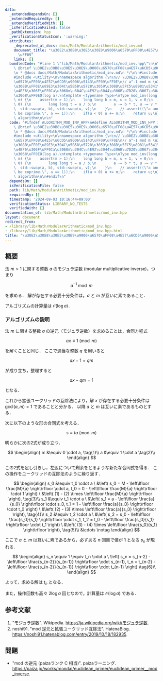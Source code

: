```yaml
---
data:
  _extendedDependsOn: []
  _extendedRequiredBy: []
  _extendedVerifiedWith: []
  _isVerificationFailed: false
  _pathExtension: hpp
  _verificationStatusIcon: ':warning:'
  attributes:
    _deprecated_at_docs: docs/Math/ModularArithmetic/mod_inv.md
    document_title: "\u30E2\u30B8\u30E5\u30E9\u9006\u6570\uFF08\u4E57\u6CD5\u9006\u5143\
      \uFF09"
    links: []
  bundledCode: "#line 1 \"lib/Math/ModularArithmetic/mod_inv.hpp\"\n\n\n\n/**\n *\
    \ @brief \u30E2\u30B8\u30E5\u30E9\u9006\u6570\uFF08\u4E57\u6CD5\u9006\u5143\uFF09\
    \n * @docs docs/Math/ModularArithmetic/mod_inv.md\n */\n\n#include <cassert>\n\
    #include <utility>\n\nnamespace algorithm {\n\n// \u30E2\u30B8\u30E5\u30E9\u9006\
    \u6570\uFF08\u4E57\u6CD5\u9006\u5143\uFF09\uFF0E\n// a^-1 mod m \u3092\u6C42\u3081\
    \u308B\uFF0E\u89E3\u304C\u5B58\u5728\u3059\u308B\u5FC5\u8981\u5341\u5206\u6761\
    \u4EF6\u306F\uFF0Ca\u3068m\u304C\u4E92\u3044\u306B\u7D20\u3067\u3042\u308B\u3053\
    \u3068\uFF0EO(log a).\ntemplate <typename Type>\nType mod_inv(long long a, Type\
    \ m) {\n    assert(m > 1);\n    long long b = m, u = 1, v = 0;\n    while(b !=\
    \ 0) {\n        long long t = a / b;\n        a -= b * t, u -= v * t;\n      \
    \  std::swap(a, b), std::swap(u, v);\n    }\n    // assert((\"a and m need to\
    \ be coprime.\", a == 1));\n    if(u < 0) u += m;\n    return u;\n}\n\n}  // namespace\
    \ algorithm\n\n\n"
  code: "#ifndef ALGORITHM_MOD_INV_HPP\n#define ALGORITHM_MOD_INV_HPP 1\n\n/**\n *\
    \ @brief \u30E2\u30B8\u30E5\u30E9\u9006\u6570\uFF08\u4E57\u6CD5\u9006\u5143\uFF09\
    \n * @docs docs/Math/ModularArithmetic/mod_inv.md\n */\n\n#include <cassert>\n\
    #include <utility>\n\nnamespace algorithm {\n\n// \u30E2\u30B8\u30E5\u30E9\u9006\
    \u6570\uFF08\u4E57\u6CD5\u9006\u5143\uFF09\uFF0E\n// a^-1 mod m \u3092\u6C42\u3081\
    \u308B\uFF0E\u89E3\u304C\u5B58\u5728\u3059\u308B\u5FC5\u8981\u5341\u5206\u6761\
    \u4EF6\u306F\uFF0Ca\u3068m\u304C\u4E92\u3044\u306B\u7D20\u3067\u3042\u308B\u3053\
    \u3068\uFF0EO(log a).\ntemplate <typename Type>\nType mod_inv(long long a, Type\
    \ m) {\n    assert(m > 1);\n    long long b = m, u = 1, v = 0;\n    while(b !=\
    \ 0) {\n        long long t = a / b;\n        a -= b * t, u -= v * t;\n      \
    \  std::swap(a, b), std::swap(u, v);\n    }\n    // assert((\"a and m need to\
    \ be coprime.\", a == 1));\n    if(u < 0) u += m;\n    return u;\n}\n\n}  // namespace\
    \ algorithm\n\n#endif\n"
  dependsOn: []
  isVerificationFile: false
  path: lib/Math/ModularArithmetic/mod_inv.hpp
  requiredBy: []
  timestamp: '2024-09-03 10:16:44+09:00'
  verificationStatus: LIBRARY_NO_TESTS
  verifiedWith: []
documentation_of: lib/Math/ModularArithmetic/mod_inv.hpp
layout: document
redirect_from:
- /library/lib/Math/ModularArithmetic/mod_inv.hpp
- /library/lib/Math/ModularArithmetic/mod_inv.hpp.html
title: "\u30E2\u30B8\u30E5\u30E9\u9006\u6570\uFF08\u4E57\u6CD5\u9006\u5143\uFF09"
---
```

## 概要

法 $m > 1$ に関する整数 $a$ のモジュラ逆数 (modular multiplicative inverse)，つまり

$$
a^{-1} \bmod m
$$

を求める．
解が存在する必要十分条件は，$a$ と $m$ が互いに素であること． 

アルゴリズムの計算量は $\mathcal{O}(\log a)$．


### アルゴリズムの説明

法 $m$ に関する整数 $a$ の逆元（モジュラ逆数）を求めることは，合同方程式

$$
a x \equiv 1 \pmod m
$$

を解くことと同じ．
ここで適当な整数 $q$ を用いると

$$
a x - 1 = q m
$$

が成り立ち，整理すると

$$
a x - q m = 1
$$

となる．

これから拡張ユークリッドの互除法により，解 $x$ が存在する必要十分条件は $\gcd(a,m) = 1$ であることと分かる．
以降 $a$ と $m$ は互いに素であるものとする．

次に以下のような形の合同式を考える．

$$
s \equiv t a \pmod m
$$

明らかに次の2式が成り立つ．

$$
\begin{align}
m &\equiv 0 \cdot a, \tag{1}\\
a &\equiv 1 \cdot a \tag{2}\\
\end{align}
$$

この2式を足し引きし，左辺について剰余をとるような新たな合同式を得る．
この操作をユークリッドの互除法のように繰り返す．


$$
\begin{align}
s_0 &\equiv t_0 \cdot a \ &\left( s_0 = M - \left\lfloor \frac{M}{a} \right\rfloor \cdot a, t_0 = 0 - \left\lfloor \frac{M}{a} \right\rfloor \cdot 1 \right) \ &\left( (1) - (2) \times \left\lfloor \frac{M}{a} \right\rfloor \right), \tag{3}\\
s_1 &\equiv t_1 \cdot a \ &\left( s_1 = a - \left\lfloor \frac{a}{s_0} \right\rfloor \cdot s_0, t_1 = 1 - \left\lfloor \frac{a}{s_0} \right\rfloor \cdot t_0 \right) \ &\left( (2) - (3) \times \left\lfloor \frac{a}{s_0} \right\rfloor \right), \tag{4}\\
s_2 &\equiv t_2 \cdot a \ &\left( s_2 = s_0 - \left\lfloor \frac{s_0}{s_1} \right\rfloor \cdot s_1, t_2 = t_0 - \left\lfloor \frac{s_0}{s_1} \right\rfloor \cdot t_1 \right) \ &\left( (3) - (4) \times \left\lfloor \frac{s_0}{s_1} \right\rfloor \right), \tag{5}\\
&\cdots \notag
\end{align}
$$

ここで $a$ と $m$ は互いに素であるから，必ずある $n$ 回目で値が $1$ となる $s_n$ が現れる．

$$
\begin{align}
s_n \equiv 1 \equiv t_n \cdot a \ \left( s_n = s_{n-2} - \left\lfloor \frac{s_{n-2}}{s_{n-1}} \right\rfloor \cdot s_{n-1}, t_n = t_{n-2} - \left\lfloor \frac{s_{n-2}}{s_{n-1}} \right\rfloor \cdot t_{n-1} \right) \tag{6}\\
\end{align}
$$

よって，求める解は $t_n$ となる．

また，操作回数も高々 $2 \log a$ 回となので，計算量は $\mathcal{O}(\log a)$ である． 


## 参考文献

1. "モジュラ逆数". Wikipedia. <https://ja.wikipedia.org/wiki/モジュラ逆数>.
1. noshi91. "mod 逆元と拡張ユークリッド互除法". HatenaBlog. <https://noshi91.hatenablog.com/entry/2019/10/18/182935>.


## 問題

- "mod の逆元 (paizaランク C 相当)". paizaラーニング. <https://paiza.jp/works/mondai/euclidean_primer/euclidean_primer__mod_inverse>.
